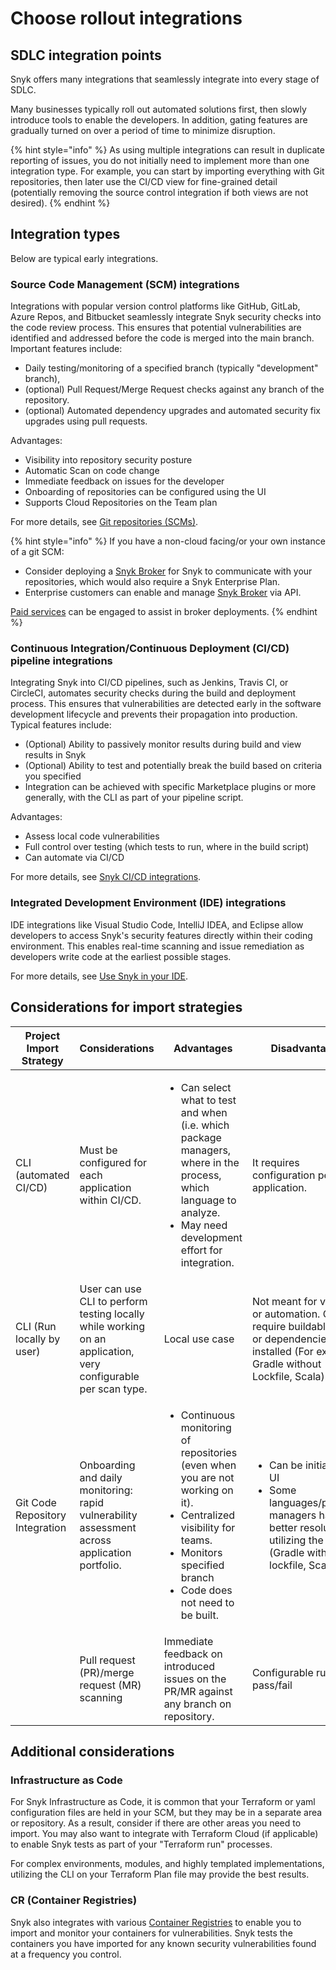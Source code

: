 # Choose rollout integrations

## **SDLC integration points**

Snyk offers many integrations that seamlessly integrate into every stage of SDLC.&#x20;

Many businesses typically roll out automated solutions first, then slowly introduce tools to enable the developers. In addition, gating features are gradually turned on over a period of time to minimize disruption.

{% hint style="info" %}
As using multiple integrations can result in duplicate reporting of issues, you do not initially need to implement more than one integration type. For example, you can start by importing everything with Git repositories, then later use the CI/CD view for fine-grained detail (potentially removing the source control integration if both views are not desired).
{% endhint %}

## Integration types

Below are typical early integrations.

### Source Code Management (SCM) integrations

Integrations with popular version control platforms like GitHub, GitLab, Azure Repos, and Bitbucket seamlessly integrate Snyk security checks into the code review process. This ensures that potential vulnerabilities are identified and addressed before the code is merged into the main branch. Important features include:

* Daily testing/monitoring of a specified branch (typically "development" branch),&#x20;
* (optional) Pull Request/Merge Request checks against any branch of the repository.
* (optional) Automated dependency upgrades and automated security fix upgrades using pull requests.

Advantages:

* Visibility into repository security posture
* Automatic Scan on code change
* Immediate feedback on issues for the developer
* Onboarding of repositories can be configured using the UI
* Supports Cloud Repositories on the Team plan

For more details, see [Git repositories (SCMs)](../../../integrate-with-snyk/git-repositories-scms-integrations-with-snyk/).



{% hint style="info" %}
If you have a non-cloud facing/or your own instance of a git SCM:

* Consider deploying a [Snyk Broker](https://docs.snyk.io/snyk-admin/snyk-broker) for Snyk to communicate with your repositories, which would also require a Snyk Enterprise Plan.&#x20;
* Enterprise customers can enable and manage [Snyk Broker](https://docs.snyk.io/enterprise-setup/snyk-broker) via API.&#x20;

[Paid services](https://docs.snyk.io/more-info/snyk-terms-of-support-and-services-glossary) can be engaged to assist in broker deployments.
{% endhint %}

### Continuous Integration/Continuous Deployment (CI/CD) pipeline integrations

Integrating Snyk into CI/CD pipelines, such as Jenkins, Travis CI, or CircleCI, automates security checks during the build and deployment process. This ensures that vulnerabilities are detected early in the software development lifecycle and prevents their propagation into production. Typical features include:

* (Optional) Ability to passively monitor results during build and view results in Snyk
* (Optional) Ability to test and potentially break the build based on criteria you specified
* Integration can be achieved with specific Marketplace plugins or more generally, with the CLI as part of your pipeline script.

Advantages:

* Assess local code vulnerabilities
* Full control over testing (which tests to run, where in the build script)
* Can automate via CI/CD

For more details, see [Snyk CI/CD integrations](../../../integrate-with-snyk/snyk-ci-cd-integrations/).

### Integrated Development Environment (IDE) integrations

IDE integrations like Visual Studio Code, IntelliJ IDEA, and Eclipse allow developers to access Snyk's security features directly within their coding environment. This enables real-time scanning and issue remediation as developers write code at the earliest possible stages.&#x20;

For more details, see [Use Snyk in your IDE](../../../integrate-with-snyk/use-snyk-in-your-ide/).

## Considerations for import strategies&#x20;

<table><thead><tr><th width="200">Project Import Strategy</th><th>Considerations</th><th>Advantages</th><th>Disadvantages</th></tr></thead><tbody><tr><td>CLI (automated CI/CD)</td><td>Must be configured for each application within CI/CD.</td><td><ul><li>Can select what to test and when (i.e. which package managers, where in the process, which language to analyze.</li><li>May need development effort for integration.</li></ul></td><td>It requires configuration per application.</td></tr><tr><td>CLI (Run locally by user)</td><td>User can use CLI to perform testing locally while working on an application, very configurable per scan type.</td><td>Local use case</td><td>Not meant for visibility or automation. Can require buildable code or dependencies to be installed (For example Gradle without Lockfile, Scala).</td></tr><tr><td>Git Code Repository Integration</td><td>Onboarding and daily monitoring: rapid vulnerability assessment across application portfolio.</td><td><p></p><ul><li>Continuous monitoring of repositories (even when you are not working on it).</li><li> Centralized visibility for teams.</li><li>Monitors specified branch</li><li>Code does not need to be built.</li></ul></td><td><ul><li>Can be initiated via UI</li><li>Some languages/package managers have better resolution utilizing the CLI (Gradle without lockfile, Scala).</li></ul></td></tr><tr><td></td><td>Pull request (PR)/merge request (MR)  scanning</td><td>Immediate feedback on introduced issues on the PR/MR against any branch on repository.</td><td>Configurable rules for pass/fail</td></tr></tbody></table>

## Additional considerations

### Infrastructure as Code

For Snyk Infrastructure as Code, it is common that your Terraform or yaml configuration files are held in your SCM, but they may be in a separate area or repository. As a result, consider if there are other areas you need to import. You may also want to integrate with Terraform Cloud (if applicable) to enable Snyk tests as part of your "Terraform run" processes.

For complex environments, modules, and highly templated implementations, utilizing the CLI on your Terraform Plan file may provide the best results.

### CR (Container Registries)

Snyk also integrates with various [Container Registries](../../../integrate-with-snyk/snyk-container-integrations/) to enable you to import and monitor your containers for vulnerabilities. Snyk tests the containers you have imported for any known security vulnerabilities found at a frequency you control.

###
